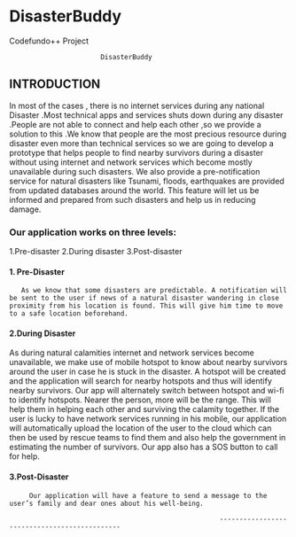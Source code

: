 # DisasterBuddy
Codefundo++ Project




                           DisasterBuddy

## INTRODUCTION
In most of the cases , there is no internet services during any national Disaster .Most technical apps and services shuts down during any disaster .People are not able to connect and help each other ,so we provide a solution to this .We know that people are the most precious resource during disaster even more than technical services so we are going to develop a prototype that helps people  to find nearby survivors during a disaster without using internet and network services which become mostly unavailable during such disasters. We also provide a pre-notification service for natural disasters like Tsunami, floods, earthquakes are provided from updated databases around the world. This feature will let us be informed and prepared from such disasters and help us in reducing damage.

### Our application works on three levels:
1.Pre-disaster
2.During disaster
3.Post-disaster


#### 1.	Pre-Disaster
       As we know that some disasters are predictable. A notification will be sent to the user if news of a natural disaster wandering in close proximity from his location is found. This will give him time to move to a safe location beforehand.

#### 2.During Disaster
As during natural calamities internet and network services become unavailable,
we make use of mobile hotspot to know about nearby survivors around the user in case he is stuck in the disaster. A hotspot will be created and the application will search for nearby hotspots and thus will identify nearby survivors. Our app will alternately switch between hotspot and wi-fi to identify hotspots. Nearer the person, more will be the range. This will help them in helping each other and surviving the calamity together. If the user is lucky to have network services running in his mobile, our application will automatically upload the location of the user to the cloud which can then be used by rescue teams to find them and also help the government in estimating the number of survivors. Our app also has a SOS button to call for help.

#### 3.Post-Disaster
         Our application will have a feature to send a message to the user’s family and dear ones about his well-being.

                                                         --------------------------------------------- 
 

